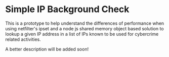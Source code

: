 # Simple IP Background Check

This is a prototype to help understand the differences of performance when using netfilter's ipset and a node js shared memory object based solution to lookup a given IP address in a list of IPs known to be used for cybercrime related activities.

A better description will be added soon!
